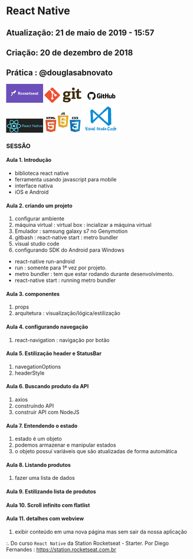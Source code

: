 # React Native

## Atualização: 21 de maio de 2019 - 15:57
## Criação: 20 de dezembro de 2018
## Prática : @douglasabnovato

![Rocketseat](/images/logo-rocketseat.png)
![Git](/images/logo-git.png)
![GitHub](/images/logo-github.png)</br>
![React Native](/images/logo-react-native.png)
![HTML-CSS-JS](/images/logo-html-css-js.jpeg)
![VSCode](/images/logo-VSCode.png)

### SESSÂO

#### Aula 1. Introdução
- biblioteca react native
- ferramenta usando javascript para mobile 
- interface nativa
- iOS e Android

#### Aula 2. criando um projeto
1. configurar ambiente
2. máquina virtual : virtual box : incializar a máquina virtual
3. Emulador : samsung galaxy s7 no Genymotion
4. gitbash : react-native start : metro bundler
5. visual studio code
6. configurando SDK do Android para Windows
- react-native run-android
- run : somente para 1ª vez por projeto.
- metro bundler : tem que estar rodando durante desenvolvimento.
- react-native start : running metro bundler 

#### Aula 3. componentes
1. props
2. arquitetura : visualização/lógica/estilização

#### Aula 4. configurando navegação
1. react-navigation : navigação por botão

#### Aula 5. Estilização header e StatusBar
1. navegationOptions
2. headerStyle

#### Aula 6. Buscando produto da API
1. axios
2. construíndo API
3. construir API com NodeJS

#### Aula 7. Entendendo o estado
1. estado é um objeto 
2. podemos armazenar e manipular estados
3. o objeto possuí variáveis que são atualizadas de forma automática

#### Aula 8. Listando produtos
1. fazer uma lista de dados

#### Aula 9. Estilizando lista de produtos

#### Aula 10. Scroll infinito com flatlist

#### Aula 11. detalhes com webview
1. exibir conteúdo em uma nova página mas sem sair da nossa aplicação

:. Do curso `React Native` da Station Rocketseat - Starter.
Por Diego Fernandes : https://station.rocketseat.com.br
